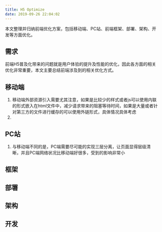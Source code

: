 ```yaml
---
title: H5 Optimize
date: 2019-09-26 22:04:02
---
```

 本文整理并归纳前端优化方案，包括移动端、PC站、前端框架、部署、架构、开发等方面优化。

## 需求
  前端H5普及化带来的问题就是用户体验的提升及性能的优化，因此各方面的相关优化非常重要，本文主要总结前端涉及到的相关优化方式。
  
## 移动端
   1. 移动端外部资源引入需要尤其注意，如果是比较少的样式或者js可以使用内联的形式嵌入在html文件中，减少请求带来的阻塞等待时间，如果是大量或者针对第三方的文件进行缓存的可以使用外链形式，具体情况具体考虑
   2. 
## PC站
   1. 与移动端不同的是，PC端需要尽可能的实现三层分离，让页面显得层级清晰，并且PC端网络状况比移动端好很多，受到的影响非常小
   
## 框架

## 部署

## 架构

## 开发
